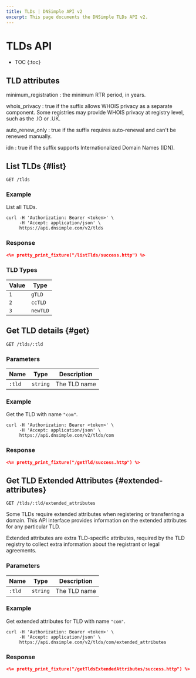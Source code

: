 ```yaml
---
title: TLDs | DNSimple API v2
excerpt: This page documents the DNSimple TLDs API v2.
---
```


# TLDs API

* TOC
{:toc}


## TLD attributes

minimum_registration
: the minimum RTR period, in years.

whois_privacy
: true if the suffix allows WHOIS privacy as a separate component.
  Some registries may provide WHOIS privacy at registry level, such as the .IO or .UK.

auto_renew_only
: true if the suffix requires auto-renewal and can't be renewed manually.

idn
: true if the suffix supports Internationalized Domain Names (IDN).


## List TLDs {#list}

    GET /tlds

### Example

List all TLDs.

    curl -H 'Authorization: Bearer <token>' \
         -H 'Accept: application/json' \
         https://api.dnsimple.com/v2/tlds

### Response

~~~json
<%= pretty_print_fixture("/listTlds/success.http") %>
~~~

### TLD Types

Value | Type
------|-----
`1`   | `gTLD`
`2`   | `ccTLD`
`3`   | `newTLD`

## Get TLD details {#get}

    GET /tlds/:tld

### Parameters

Name | Type | Description
-----|------|------------
`:tld` | `string` | The TLD name

### Example

Get the TLD with name `"com"`.

    curl -H 'Authorization: Bearer <token>' \
         -H 'Accept: application/json' \
         https://api.dnsimple.com/v2/tlds/com

### Response

~~~json
<%= pretty_print_fixture("/getTld/success.http") %>
~~~

## Get TLD Extended Attributes {#extended-attributes}

    GET /tlds/:tld/extended_attributes

Some TLDs require extended attributes when registering or transferring a domain.
This API interface provides information on the extended attributes for any particular TLD.

Extended attributes are extra TLD-specific attributes, required by the TLD registry to collect extra information about the registrant or legal agreements.

### Parameters

Name | Type | Description
-----|------|------------
`:tld` | `string` | The TLD name

### Example

Get extended attributes for TLD with name `"com"`.

    curl -H 'Authorization: Bearer <token>' \
         -H 'Accept: application/json' \
         https://api.dnsimple.com/v2/tlds/com/extended_attributes

### Response

~~~json
<%= pretty_print_fixture("/getTldsExtendedAttributes/success.http") %>
~~~
